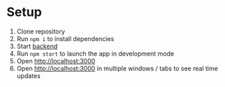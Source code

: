 # Setup
1. Clone repository
2. Run `npm i` to install dependencies
3. Start [backend](https://github.com/sjohan99/SignalRBackend)
4. Run `npm start` to launch the app in development mode
5. Open [http://localhost:3000](http://localhost:3000)
6. Open [http://localhost:3000](http://localhost:3000) in multiple windows / tabs to see real time updates 
